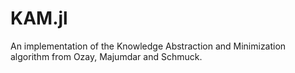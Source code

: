 # KAM.jl
An implementation of the Knowledge Abstraction and Minimization algorithm from Ozay, Majumdar and Schmuck.
